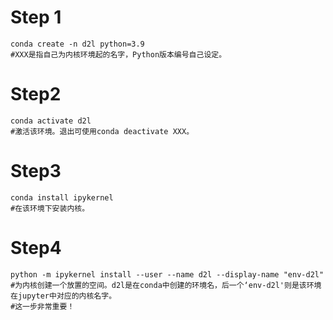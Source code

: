 # Step 1
```
conda create -n d2l python=3.9
#XXX是指自己为内核环境起的名字，Python版本编号自己设定。
```
# Step2
```
conda activate d2l
#激活该环境。退出可使用conda deactivate XXX。
```
# Step3
```
conda install ipykernel
#在该环境下安装内核。
```
# Step4
```
python -m ipykernel install --user --name d2l --display-name "env-d2l"
#为内核创建一个放置的空间。d2l是在conda中创建的环境名，后一个‘env-d2l'则是该环境在jupyter中对应的内核名字。
#这一步非常重要！
```

